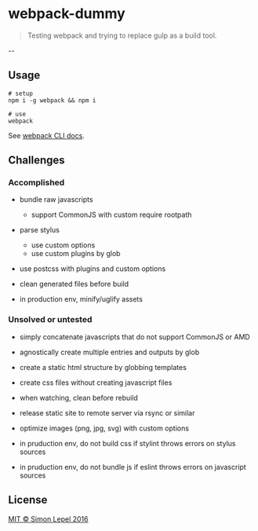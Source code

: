 webpack-dummy
=============

  > Testing webpack and trying to replace gulp as a build tool.

--


## Usage

```
# setup
npm i -g webpack && npm i

# use
webpack
```

See [webpack CLI docs](https://webpack.github.io/docs/cli.html).


## Challenges


### Accomplished

  * bundle raw javascripts
      - support CommonJS with custom require rootpath

  * parse stylus 
      - use custom options
      - use custom plugins by glob

  * use postcss with plugins and custom options

  * clean generated files before build

  * in production env, minify/uglify assets


### Unsolved or untested

  * simply concatenate javascripts that do not support CommonJS or AMD

  * agnostically create multiple entries and outputs by glob

  * create a static html structure by globbing templates

  * create css files without creating javascript files

  * when watching, clean before rebuild

  * release static site to remote server via rsync or similar

  * optimize images (png, jpg, svg) with custom options

  * in pruduction env, do not build css if stylint throws errors on stylus sources

  * in pruduction env, do not bundle js if eslint throws errors on javascript sources


## License

[MIT &copy; Simon Lepel 2016](http://simbo.mit-license.org/)

